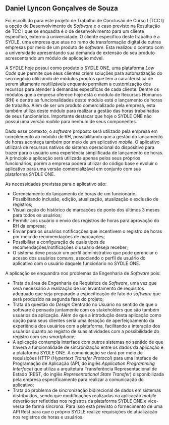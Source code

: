 ## Daniel Lyncon Gonçalves de Souza

Foi escolhido para este projeto de Trabalho de Conclusão de Curso I (TCC I) a opção de Desenvolvimento de _Software_ e o caso previsto na Resultação de TCC I que se enquadra é o de desenvolvimento para um cliente específico, externo à universidade. O cliente específico deste trabalho é a SYDLE, uma empresa que atua no ramo de transformação digital de outras empresas por meio de um produto de _software_. Esta realizou o contato com a universidade apresentando sua demanda de extensão do seu produto acrescentando um módulo de aplicação móvel.

A SYDLE hoje possui como produto o SYDLE ONE, uma plataforma _Low Code_ que permite que seus clientes criem soluções para automatização do seu negócio utilizando de módulos prontos que tem a característica de serem altamente reutilizáveis enquanto permitem a customização dos recursos para atender à demandas específicas de cada cliente. Dentre os módulos que a empresa oferece hoje está o módulo de Recursos Humanos (RH) e dentre as funcionalidades deste módulo está o lançamento de horas de trabalho. Além de ser um produto comercializado pela empresa, esta também utiliza deste módulo para realizar a gestão das horas trabalhadas de seus funcionários. Importante destacar que hoje o SYDLE ONE não possui uma versão _mobile_ para nenhum de seus componentes.

Dado esse contexto, o _software_ proposto será utilizado pela empresa em complemento ao módulo de RH, possibilitando que a gestão do lançamento de horas aconteça também por meio de um aplicativo _mobile_. O aplicativo utilizará de recursos nativos do sistema operacional do dispositivo para trazer para o usuário uma experiência simplificada de lançamento de horas. A princípio a aplicação será utilizada apenas pelos seus próprios funcionários, porém a empresa poderá utilizar do código base e evoluir o aplicativo para uma versão comercializável em conjunto com sua plataforma SYDLE ONE.

As necessidades previstas para o aplicativo são:
* Gerenciamento do lançamento de horas de um funcionário. Possiblitando inclusão, edição, atualização, atualização e exclusão de registros;
* Visualização do histórico de marcações de ponto dos últimos 3 meses para todos os usuários;
* Permitir aos usuário o envio dos registros de horas para aprovação do RH da empresa;
* Enviar para os usuários notificações que incentivem o registro de horas por meio de recomendações de marcações;
* Possibilitar a configuração de quais tipos de recomendações/notificações o usuário deseja receber;
* O sistema deve possuir um perfil administrativo que pode gerenciar o acesso dos usuários comuns, associando o perfil de usuário do aplicativo com o usuário daquele funciońario no SYDLE ONE.

A aplicação se enquandra nos problemas da Engenharia de _Software_ pois:
* Trata da área de Engenharia de Requisitos de _Software_, uma vez que será necessário a realização de um levantamento de requisitos adequado que seja preparado a especificação de fato do _software_ que será produzido na segunda fase do projeto;
* Trata da questão do _Design_ Centrado no Usuário no sentido de que o software é pensado juntamente com os stakeholders que são também usuários da aplicação. Além de que a introdução desta aplicação como opção para seus clientes seria uma iteração de aperfeiçoamento da experiência dos usuários com a plataforma, facilitando a interação dos usuários quanto ao registro de suas atividades com a possibilidade do registro com seu _smartphone_;
* A aplicação contempla interface com outros sistemas no sentido de que haverá a funcionalidade de sincronização entre os dados da aplicação e a plataforma SYDLE ONE. A comunicação se dará por meio de requisições HTTP (_Hypertext Transfer Protocol_) para uma Inteface de Programação de Aplicação  (API, do inglês _Application Programming Interface_) que utiliza a arquitetura Transferência Representacional de Estado (REST, do inglês _Representational State Transfer_) disponibilizada pela empresa especificamente para realizar a comunicação do aplicativo;
* Trata do problema de sincronização bidirecional de dados em sistemas distribuídos, sendo que modificações realizadas na aplicação _mobile_ deverão ser refletidas nos registros da plataforma SYDLE ONE e vice-versa de forma síncrona. Para isso está previsto o fornecimento de uma API Rest para que o próprio SYDLE realize requisições de atualização nos registros de horas e usuários.

